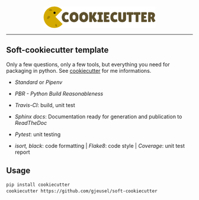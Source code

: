 <p align="center"><img width="60%" src="_static/cookiecutter_logo.png" /></p>

--------------------------------------------------------------------------------

## Soft-cookiecutter template

Only a few questions, only a few tools, but everything you need for packaging in python.
See [cookiecutter](https://github.com/audreyr/cookiecutter) for me informations.

- *Standard* or *Pipenv*
- *PBR - Python Build Reasonableness*
- *Travis-CI*: build, unit test
- *Sphinx docs*: Documentation ready for generation and publication to *ReadTheDoc*

- *Pytest*: unit testing
- *isort, black*: code formatting | *Flake8*: code style | *Coverage*: unit test report


## Usage

```bash
pip install cookiecutter
cookiecutter https://github.com/gjeusel/soft-cookiecutter
```

